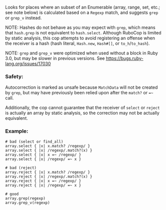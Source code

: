 Looks for places where an subset of an Enumerable (array,
range, set, etc.; see note below) is calculated based on a `Regexp`
match, and suggests `grep` or `grep_v` instead.

NOTE: Hashes do not behave as you may expect with `grep`, which
means that `hash.grep` is not equivalent to `hash.select`. Although
RuboCop is limited by static analysis, this cop attempts to avoid
registering an offense when the receiver is a hash (hash literal,
`Hash.new`, `Hash#[]`, or `to_h`/`to_hash`).

NOTE: `grep` and `grep_v` were optimized when used without a block
in Ruby 3.0, but may be slower in previous versions.
See https://bugs.ruby-lang.org/issues/17030

### Safety:

Autocorrection is marked as unsafe because `MatchData` will
not be created by `grep`, but may have previously been relied
upon after the `match?` or `=~` call.

Additionally, the cop cannot guarantee that the receiver of
`select` or `reject` is actually an array by static analysis,
so the correction may not be actually equivalent.

### Example:
    # bad (select or find_all)
    array.select { |x| x.match? /regexp/ }
    array.select { |x| /regexp/.match?(x) }
    array.select { |x| x =~ /regexp/ }
    array.select { |x| /regexp/ =~ x }

    # bad (reject)
    array.reject { |x| x.match? /regexp/ }
    array.reject { |x| /regexp/.match?(x) }
    array.reject { |x| x =~ /regexp/ }
    array.reject { |x| /regexp/ =~ x }

    # good
    array.grep(regexp)
    array.grep_v(regexp)